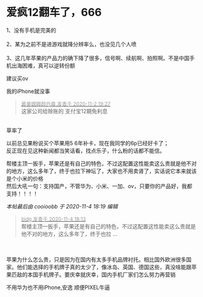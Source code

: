 # 爱疯12翻车了，666


1、没有手机是完美的<br />
<br />
2、某为之前不是进游戏就降分辨率么，也没见几个人喷<br />
<br />
3、这几年苹果的产品力的确下降了很多，信号啊、续航啊、拍照啊。不是中国手机出海困难，真可以逆转份额

建议买ov

我的iPhone就没事

<div class="quote"><blockquote><font size="2"><a href="https://www.hostloc.com/forum.php?mod=redirect&amp;goto=findpost&amp;pid=9390643&amp;ptid=761398" target="_blank"><font color="#999999">最美嫦娥颜丹晨 发表于 2020-11-2 19:27</font></a></font><br />
这家公司给赊账的 支付宝12期免利息</blockquote></div><br />
草率了

以前总见果粉说买个苹果用5 6年补卡，现在我同学的6p已经好卡了；<br />
反正现在见这种新闻都当笑话看，找点乐子，什么粉的话都不能信。

帮楼主顶一扳手，苹果还是有自己的特色，不过这配置这性能卖这么贵就是他不对的地方，这么多年了，终于也拉下神坛了，大家也不用卖肾了，实话说它本来就该是个小米的价格<br />
然后大吼一句：支持国产，不管华为、小米、一加、ov，只要你的产品好，我都支持！！！！

<i class="pstatus"> 本帖最后由 cooioobb 于 2020-11-4 18:19 编辑 </i><br />
<div class="quote"><blockquote><font size="2"><a href="https://www.hostloc.com/forum.php?mod=redirect&amp;goto=findpost&amp;pid=9402889&amp;ptid=761398" target="_blank"><font color="#999999">bidg 发表于 2020-11-4 18:13</font></a></font><br />
帮楼主顶一扳手，苹果还是有自己的特色，不过这配置这性能卖这么贵就是他不对的地方，这么多年了，终于也拉 ...</blockquote></div><br />
<br />
苹果为什么怎么贵，只是因为在国内有太多手机品牌衬托。相比国外欧洲很多国家。他们能选择的手机牌子真的太少了，像冰岛、英国、德国这些，真没啥能跟苹果匹敌的本国手机牌子。要庆幸就庆幸，国内手机厂家们怎么努力再营销

不用华为也不用iPhone,安逸<img src="static/image/smiley/default/lol.gif" smilieid="12" border="0" alt="" /><img src="static/image/smiley/default/lol.gif" smilieid="12" border="0" alt="" /> 顺便PIXEL牛逼<img src="static/image/smiley/default/lol.gif" smilieid="12" border="0" alt="" /><img src="static/image/smiley/default/lol.gif" smilieid="12" border="0" alt="" /><img id="aimg_xMGeA" onclick="zoom(this, this.src, 0, 0, 0)" class="zoom" src="https://cdn.jsdelivr.net/gh/hishis/forum-master/public/images/patch.gif" onmouseover="img_onmouseoverfunc(this)" onload="thumbImg(this)" border="0" alt="" />
